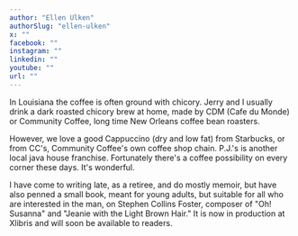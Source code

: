 ```yaml
---
author: "Ellen Ulken"
authorSlug: "ellen-ulken"
x: ""
facebook: ""
instagram: ""
linkedin: ""
youtube: ""
url: ""
---
```


In Louisiana the coffee is often ground with chicory. Jerry and I usually drink a dark roasted chicory brew at home, made by CDM (Cafe du Monde) or Community Coffee, long time New Orleans coffee bean roasters.

However, we love a good Cappuccino (dry and low fat) from Starbucks, or from CC's, Community Coffee's own coffee shop chain. P.J.'s is another local java house franchise. Fortunately there's a coffee possibility on every corner these days. It's wonderful.

I have come to writing late, as a retiree, and do mostly memoir, but have also penned a small book, meant for young adults, but suitable for all who are interested in the man, on Stephen Collins Foster, composer of "Oh! Susanna" and "Jeanie with the Light Brown Hair." It is now in production at Xlibris and will soon be available to readers.
